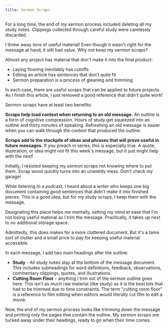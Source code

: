 ```yaml
---
title: Sermon Scraps
---
```

For a long time, the end of my sermon process included deleting all my study notes. Clippings collected through careful study were carelessly discarded. 

I threw away tons of useful material! Even though it wasn't right for the message at hand, it still had value. Why not keep my sermon scraps?

Almost any project has material that don't make it into the final product:

- Laying flooring inevitably has cutoffs
- Editing an article has sentences that don't quite fit
- Sermon preparation is a process of gleaning and trimming

In each case, there are useful scraps that can be applied to future projects. As I finish this article, I just removed a good reference that didn't quite work!

Sermon scraps have at least two benefits:

**Scraps help load context when returning to an old message.** An outline is a form of cognitive compression. Hours of study get squeezed into an outline and thirty minutes of speaking. Refreshing an old message is easier when you can walk through the context that produced the outline.

**Scraps add to the stockpile of ideas and phrases that will prove useful in future messages.** If you preach in series, this is especially true. A quote, illustration, or idea might not fit this week's message, but it just might help with the next!

Initially, I resisted keeping my sermon scraps not knowing where to put them. Scrap wood quickly turns into an unwieldy mess. Don't check my garage! 

While listening to a podcast, I heard about a writer who keeps one big document containing good sentences that didn't make it into finished pieces. This is a good idea, but for my study scraps, I keep them with the message. 

Designating this place helps me mentally, setting my mind at ease that I'm not losing useful material as I trim the message. Practically, it takes up next to no additional storage space. 

Admittedly, this does makes for a more cluttered document. But it's a tame sort of clutter and a small price to pay for keeping useful material accessible.

In each message, I add two main headings after the outline:
- **Study** - All study notes stay at the bottom of the message document. This includes subheadings for word definitions, feedback, observations, commentary clippings, quotes, and illustrations.
- **Cutting Room Floor** - anything I trim out of the sermon outline goes here. This isn't as much raw material (like study) as it is the best bits that had to be trimmed due to time constraints. The term "cutting room floor" is a reference to film editing when editors would literally cut film to edit a movie.

Now, the end of my sermon process looks like trimming down the message and printing only the pages that contain the outline. My sermon scraps are tucked away under their headings, ready to go when their time comes.